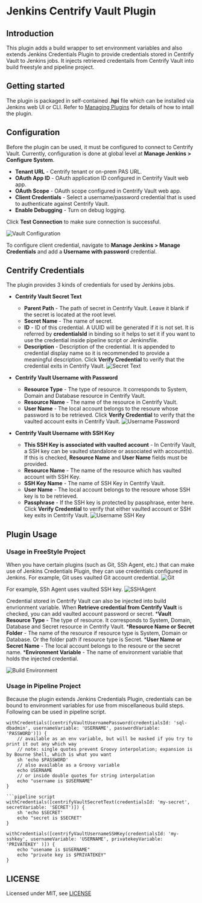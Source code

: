 # Jenkins Centrify Vault Plugin

## Introduction

This plugin adds a build wrapper to set environment variables and also extends Jenkins Credentials Plugin to provide credentials stored in Centrify Vault to Jenkins jobs. It injects retrieved credentails from Centrify Vault into build freestyle and pipeline project.

## Getting started

The plugin is packaged in self-contained **.hpi** file which can be installed via Jenkins web UI or CLI.
Refer to [Managing Plugins](https://www.jenkins.io/doc/book/managing/plugins/) for details of how to intall the plugin.

## Configuration

Before the plugin can be used, it must be configured to connect to Centrify Vault. Currently, configuration is done at global level at **Manage Jenkins > Configure System**.

* **Tenant URL** - Centrify tenant or on-prem PAS URL.
* **OAuth App ID** - OAuth application ID configured in Centrify Vault web app.
* **OAuth Scope** - OAuth scope configured in Centrify Vault web app.
* **Client Credentials** - Select a username/password credential that is used to authenticate against Centrify Vault.
* **Enable Debugging** - Turn on debug logging.

Click **Test Connection** to make sure connection is successful.

![Vault Configuration](/images/vault_configuration.png)

To configure client credential, navigate to **Manage Jenkins > Manage Credentials** and add a **Username with password** credential.

## Centrify Credentials

The plugin provides 3 kinds of credentials for used by Jenkins jobs.

* **Centrify Vault Secret Text**
  * **Parent Path** - The path of secret in Centrify Vault. Leave it blank if the secret is located at the root level.
  * **Secret Name** - The name of secret.
  * **ID** - ID of this credential. A UUID will be generated if it is not set. It is referred by **credentialsId** in binding so it helps to set it if you want to use the credential inside pipeline script or Jenkinsfile.
  * **Description** - Description of the credential. It is appended to credential display name so it is recommended to provide a meaningful description.
Click **Verify Credential** to verify that the credential exits in Centrify Vault.
![Secret Text](/images/credential_secrettext.png)

* **Centrify Vault Username with Password**
  * **Resource Type** - The type of resource. It corresponds to System, Domain and Database resource in Centrify Vault.
  * **Resource Name** - The name of the resource in Centrify Vault.
  * **User Name** - The local account belongs to the resoure whose password is to be retrieved.
Click **Verify Credential** to verify that the vaulted account exits in Centrify Vault.
![Username Password](images/credential_usernamepassword.png)

* **Centrify Vault Username with SSH Key**
  * **This SSH Key is associated with vaulted account** - In Centrify Vault, a SSH key can be vaulted standalone or associated with account(s). If this is checked, **Resource Name** and **User Name** fields must be provided.
  * **Resource Name** - The name of the resource which has vaulted account with SSH Key.
  * **SSH Key Name** - The name of SSH Key in Centrify Vault.
  * **User Name** - The local account belongs to the resoure whose SSH key is to be retrieved.
  * **Passphrase** - If the SSH key is protected by passphrase, enter here.
Click **Verify Credential** to verify that either vaulted account or SSH key exits in Centrify Vault.
![Username SSH Key](images/credential_usernamesshkey.png)

## Plugin Usage

### Usage in FreeStyle Project

When you have certain plugins (such as Git, SSh Agent, etc.) that can make use of Jenkins Credentials Plugin, they can use credentials configured in Jenkins.
For example, Git uses vaulted Git account credential.
![Git](images/freestyle_git.png)

For example, SSh Agent uses vaulted SSH key.
![SSHAgent](images/freestyle_sshagent.png)

Credential stored in Centrify Vault can also be injected into build envrionment variable. When **Retrieve credential from Centrify Vault** is checked, you can add vaulted account password or secret.
    ***Vault Resource Type** - The type of resource. It corresponds to System, Domain, Database and Secret resource in Centrify Vault.
    ***Resource Name or Secret Folder** - The name of the resource if resource type is System, Domain or Database. Or the folder path if resource type is Secret.
    ***User Name or Secret Name** - The local account belongs to the resoure or the secret name.
    ***Environment Variable** - The name of environment variable that holds the injected credential.

![Build Environment](images/freestyle_buildenv.png)

### Usage in Pipeline Project

Because the plugin extends Jenkins Credentials Plugin, credentials can be bound to environment variables for use from miscellaneous build steps. Following can be used in pipeline script.

```pipeline script
withCredentials([centrifyVaultUsernamePassword(credentialsId: 'sql-dbadmin', usernameVariable: 'USERNAME', passwordVariable: 'PASSWORD')]) {
    // available as an env variable, but will be masked if you try to print it out any which way
    // note: single quotes prevent Groovy interpolation; expansion is by Bourne Shell, which is what you want
    sh 'echo $PASSWORD'
    // also available as a Groovy variable
    echo USERNAME
    // or inside double quotes for string interpolation
    echo "username is $USERNAME"
}

```pipeline script
withCredentials([centrifyVaultSecretText(credentialsId: 'my-secret', secretVariable: 'SECRET')]) {
    sh 'echo $SECRET'
    echo "secret is $SECRET"
}
```

```pipeline script
withCredentials([centrifyVaultUsernameSSHKey(credentialsId: 'my-sshkey', usernameVariable: 'USERNAME', privatekeyVariable: 'PRIVATEKEY' )]) {
    echo "usename is $USERNAME"
    echo "private key is $PRIVATEKEY"
}
```

## LICENSE

Licensed under MIT, see [LICENSE](LICENSE.md)

